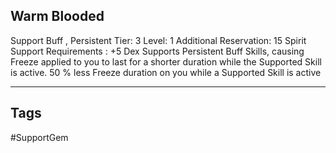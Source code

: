 ## Warm Blooded
Support
Buff , Persistent
Tier: 3
Level: 1
Additional Reservation: 15 Spirit
Support Requirements : +5 Dex
Supports Persistent Buff Skills, causing Freeze applied to you to last for a shorter duration while the Supported Skill is active.
50 % less Freeze duration on you while a Supported Skill is active

---
## Tags
#SupportGem
